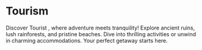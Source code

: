 # Tourism
Discover Tourist  , where adventure meets tranquility! Explore ancient ruins, lush rainforests, and pristine beaches. Dive into thrilling activities or unwind in charming accommodations. Your perfect getaway starts here.

